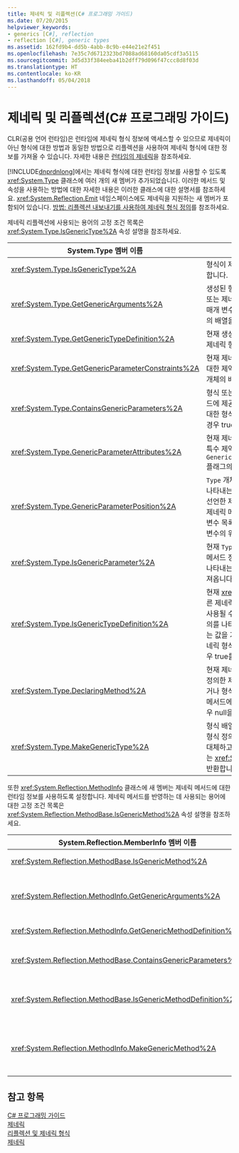 ```yaml
---
title: 제네릭 및 리플렉션(C# 프로그래밍 가이드)
ms.date: 07/20/2015
helpviewer_keywords:
- generics [C#], reflection
- reflection [C#], generic types
ms.assetid: 162fd9b4-dd5b-4abb-8c9b-e44e21e2f451
ms.openlocfilehash: 7e35c7d6712323bd7088ad68160da05cdf3a5115
ms.sourcegitcommit: 3d5d33f384eeba41b2dff79d096f47ccc8d8f03d
ms.translationtype: HT
ms.contentlocale: ko-KR
ms.lasthandoff: 05/04/2018
---
```

# <a name="generics-and-reflection-c-programming-guide"></a>제네릭 및 리플렉션(C# 프로그래밍 가이드)
CLR(공용 언어 런타임)은 런타임에 제네릭 형식 정보에 액세스할 수 있으므로 제네릭이 아닌 형식에 대한 방법과 동일한 방법으로 리플렉션을 사용하여 제네릭 형식에 대한 정보를 가져올 수 있습니다. 자세한 내용은 [런타임의 제네릭](../../../csharp/programming-guide/generics/generics-in-the-run-time.md)을 참조하세요.  
  
 [!INCLUDE[dnprdnlong](~/includes/dnprdnlong-md.md)]에서는 제네릭 형식에 대한 런타임 정보를 사용할 수 있도록 <xref:System.Type> 클래스에 여러 개의 새 멤버가 추가되었습니다. 이러한 메서드 및 속성을 사용하는 방법에 대한 자세한 내용은 이러한 클래스에 대한 설명서를 참조하세요. <xref:System.Reflection.Emit> 네임스페이스에도 제네릭을 지원하는 새 멤버가 포함되어 있습니다. [방법: 리플렉션 내보내기를 사용하여 제네릭 형식 정의](../../../framework/reflection-and-codedom/how-to-define-a-generic-type-with-reflection-emit.md)를 참조하세요.  
  
 제네릭 리플렉션에 사용되는 용어의 고정 조건 목록은 <xref:System.Type.IsGenericType%2A> 속성 설명을 참조하세요.  
  
|System.Type 멤버 이름|설명|  
|-----------------------------|-----------------|  
|<xref:System.Type.IsGenericType%2A>|형식이 제네릭이면 true를 반환합니다.|  
|<xref:System.Type.GetGenericArguments%2A>|생성된 형식에 제공된 형식 인수 또는 제네릭 형식 정의의 형식 매개 변수를 나타내는 `Type` 개체의 배열을 반환합니다.|  
|<xref:System.Type.GetGenericTypeDefinition%2A>|현재 생성된 형식에 대 한 기본 제네릭 형식 정의 반환합니다.|  
|<xref:System.Type.GetGenericParameterConstraints%2A>|현재 제네릭 형식 매개 변수에 대한 제약 조건을 나타내는 `Type` 개체의 배열을 반환합니다.|  
|<xref:System.Type.ContainsGenericParameters%2A>|형식 또는 바깥쪽 형식이나 메서드에 제공되지 않은 특정 형식에 대한 형식 매개 변수가 포함된 경우 true를 반환합니다.|  
|<xref:System.Type.GenericParameterAttributes%2A>|현재 제네릭 형식 매개 변수의 특수 제약 조건을 설명하는 `GenericParameterAttributes` 플래그의 조합을 가져옵니다.|  
|<xref:System.Type.GenericParameterPosition%2A>|`Type` 개체가 형식 매개 변수를 나타내는 경우 형식 매개 변수를 선언한 제네릭 형식 정의 또는 제네릭 메서드 정의의 형식 매개 변수 목록에서 해당 형식 매개 변수의 위치를 가져옵니다.|  
|<xref:System.Type.IsGenericParameter%2A>|현재 `Type`이 제네릭 형식 또는 메서드 정의의 형식 매개 변수를 나타내는지를 나타내는 값을 가져옵니다.|  
|<xref:System.Type.IsGenericTypeDefinition%2A>|현재 <xref:System.Type>이 다른 제네릭 형식을 생성하는 데 사용될 수 있는 제네릭 형식 정의를 나타내는지 여부를 가리키는 값을 가져옵니다. 형식이 제네릭 형식의 정의를 나타내는 경우 true를 반환합니다.|  
|<xref:System.Type.DeclaringMethod%2A>|현재 제네릭 형식 매개 변수를 정의한 제네릭 메서드를 반환하거나 형식 매개 변수가 제네릭 메서드에 의해 정의되지 않은 경우 null을 반환합니다.|  
|<xref:System.Type.MakeGenericType%2A>|형식 배열의 요소를 현재 제네릭 형식 정의의 형식 매개 변수로 대체하고 생성된 형식을 나타내는 <xref:System.Type> 개체를 반환합니다.|  
  
 또한 <xref:System.Reflection.MethodInfo> 클래스에 새 멤버는 제네릭 메서드에 대한 런타임 정보를 사용하도록 설정합니다. 제네릭 메서드를 반영하는 데 사용되는 용어에 대한 고정 조건 목록은 <xref:System.Reflection.MethodBase.IsGenericMethod%2A> 속성 설명을 참조하세요.  
  
|System.Reflection.MemberInfo 멤버 이름|설명|  
|----------------------------------------------|-----------------|  
|<xref:System.Reflection.MethodBase.IsGenericMethod%2A>|메서드가 제네릭인 경우 true를 반환합니다.|  
|<xref:System.Reflection.MethodInfo.GetGenericArguments%2A>|생성된 제네릭 메서드의 형식 인수나 제네릭 메서드 정의의 형식 매개 변수를 나타내는 Type 개체의 배열을 반환합니다.|  
|<xref:System.Reflection.MethodInfo.GetGenericMethodDefinition%2A>|현재 생성된 메서드에 대한 기본 제네릭 메서드 정의를 반환합니다.|  
|<xref:System.Reflection.MethodBase.ContainsGenericParameters%2A>|메서드 또는 바깥쪽 형식에 제공되지 않은 특정 형식에 대한 형식 매개 변수가 포함된 경우 true를 반환합니다.|  
|<xref:System.Reflection.MethodBase.IsGenericMethodDefinition%2A>|현재 <xref:System.Reflection.MethodInfo>가 제네릭 메서드의 정의를 나타내는 경우 true를 반환합니다.|  
|<xref:System.Reflection.MethodInfo.MakeGenericMethod%2A>|현재 제네릭 메서드 정의의 형식 매개 변수를 형식 배열의 요소로 대체하고, 결과로 생성된 메서드를 나타내는 <xref:System.Reflection.MethodInfo> 개체를 반환합니다.|  
  
## <a name="see-also"></a>참고 항목  
 [C# 프로그래밍 가이드](../../../csharp/programming-guide/index.md)  
 [제네릭](../../../csharp/programming-guide/generics/index.md)  
 [리플렉션 및 제네릭 형식](../../../framework/reflection-and-codedom/reflection-and-generic-types.md)  
 [제네릭](~/docs/standard/generics/index.md)

